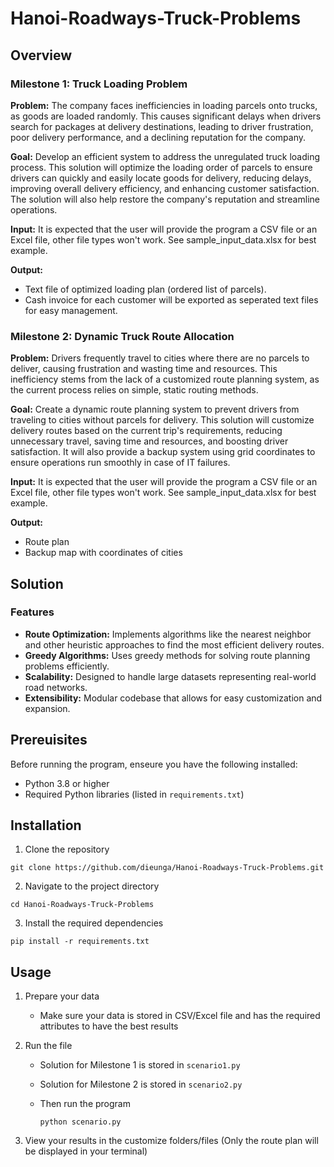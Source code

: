 # Hanoi-Roadways-Truck-Problems

## Overview
### Milestone 1: Truck Loading Problem
**Problem:**
The company faces inefficiencies in loading parcels onto trucks, as goods are loaded randomly. This causes significant delays when drivers search for packages at delivery destinations, leading to driver frustration, poor delivery performance, and a declining reputation for the company.

**Goal:** 
Develop an efficient system to address the unregulated truck loading process. This solution will optimize the loading order of parcels to ensure drivers can quickly and easily locate goods for delivery, reducing delays, improving overall delivery efficiency, and enhancing customer satisfaction. The solution will also help restore the company's reputation and streamline operations.

**Input:**
It is expected that the user will provide the program a CSV file or an Excel file, other file types won't work. See sample_input_data.xlsx for best example.

**Output:**
- Text file of optimized loading plan (ordered list of parcels).
- Cash invoice for each customer will be exported as seperated text files for easy management.

### Milestone 2: Dynamic Truck Route Allocation
**Problem:**
Drivers frequently travel to cities where there are no parcels to deliver, causing frustration and wasting time and resources. This inefficiency stems from the lack of a customized route planning system, as the current process relies on simple, static routing methods.

**Goal:** 
Create a dynamic route planning system to prevent drivers from traveling to cities without parcels for delivery. This solution will customize delivery routes based on the current trip's requirements, reducing unnecessary travel, saving time and resources, and boosting driver satisfaction. It will also provide a backup system using grid coordinates to ensure operations run smoothly in case of IT failures.

**Input:**
It is expected that the user will provide the program a CSV file or an Excel file, other file types won't work. See sample_input_data.xlsx for best example.

**Output:**
- Route plan
- Backup map with coordinates of cities

## Solution 
### Features 
- **Route Optimization:** Implements algorithms like the nearest neighbor and other heuristic approaches to find the most efficient delivery routes.
- **Greedy Algorithms:** Uses greedy methods for solving route planning problems efficiently.
- **Scalability:** Designed to handle large datasets representing real-world road networks.
- **Extensibility:** Modular codebase that allows for easy customization and expansion.

## Prereuisites 
Before running the program, enseure you have the following installed:
- Python 3.8 or higher
- Required Python libraries (listed in ``requirements.txt``)

## Installation 
1. Clone the repository
```
git clone https://github.com/dieunga/Hanoi-Roadways-Truck-Problems.git
```

2. Navigate to the project directory
```
cd Hanoi-Roadways-Truck-Problems
```

3. Install the required dependencies
```
pip install -r requirements.txt
```

## Usage 
1. Prepare your data
   - Make sure your data is stored in CSV/Excel file and has the required attributes to have the best results

2. Run the file
   - Solution for Milestone 1 is stored in ``scenario1.py``
   - Solution for Milestone 2 is stored in ``scenario2.py``
   - Then run the program
     
     ```
     python scenario.py
     ```
3. View your results in the customize folders/files (Only the route plan will be displayed in your terminal)
